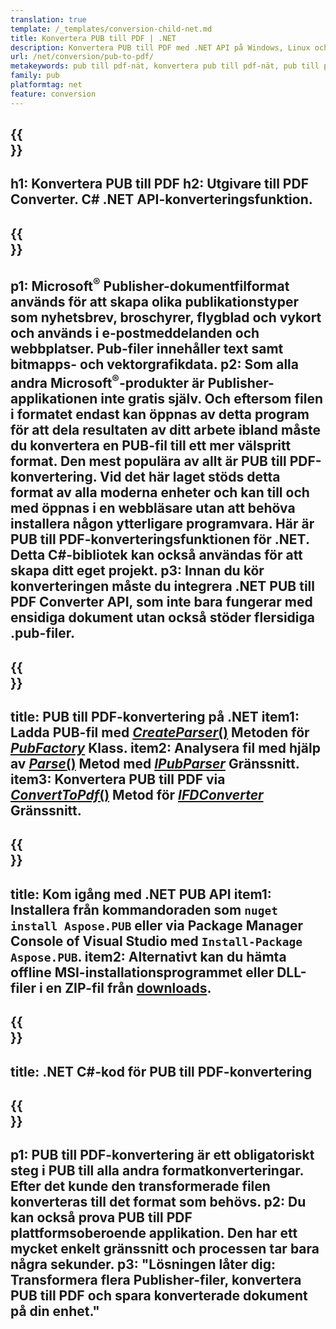```yaml
---
translation: true
template: /_templates/conversion-child-net.md
title: Konvertera PUB till PDF | .NET
description: Konvertera PUB till PDF med .NET API på Windows, Linux och Mac OS X. Utgivarkonverteringsfunktion som är lätt att integrera i din egen lösning.
url: /net/conversion/pub-to-pdf/
metakeywords: pub till pdf-nät, konvertera pub till pdf-nät, pub till pdf c#-konverterare, konvertera pub till pdf c#, pub till pdf c#
family: pub
platformtag: net
feature: conversion
---
```


{{<section banner>}}
---
h1: Konvertera PUB till PDF
h2: Utgivare till PDF Converter. С# .NET API-konverteringsfunktion.
---

{{<section overview>}}
---
p1: Microsoft<sup>®</sup> Publisher-dokumentfilformat används för att skapa olika publikationstyper som nyhetsbrev, broschyrer, flygblad och vykort och används i e-postmeddelanden och webbplatser. Pub-filer innehåller text samt bitmapps- och vektorgrafikdata.
p2: Som alla andra Microsoft<sup>®</sup>-produkter är Publisher-applikationen inte gratis själv. Och eftersom filen i formatet endast kan öppnas av detta program för att dela resultaten av ditt arbete ibland måste du konvertera en PUB-fil till ett mer välspritt format. Den mest populära av allt är PUB till PDF-konvertering. Vid det här laget stöds detta format av alla moderna enheter och kan till och med öppnas i en webbläsare utan att behöva installera någon ytterligare programvara. Här är PUB till PDF-konverteringsfunktionen för .NET. Detta C#-bibliotek kan också användas för att skapa ditt eget projekt.
p3: Innan du kör konverteringen måste du integrera .NET PUB till PDF Converter API, som inte bara fungerar med ensidiga dokument utan också stöder flersidiga .pub-filer.
---

{{<section feature1>}}
---
title: PUB till PDF-konvertering på .NET
item1: Ladda PUB-fil med [*CreateParser*()](https://reference.aspose.com/pub/net/aspose.pub/pubfactory/createparser/) Metoden för [*PubFactory*](https://reference.aspose.com/pub/net/aspose.pub/pubfactory/) Klass.
item2: Analysera fil med hjälp av [*Parse*()](https://reference.aspose.com/pub/net/aspose.pub/ipubparser/parse/) Metod med [*IPubParser*](https://reference.aspose.com/pub/net/aspose.pub/ipubparser/) Gränssnitt.
item3: Konvertera PUB till PDF via [*ConvertToPdf*()](https://reference.aspose.com/pub/net/aspose.pub/ipdfconverter/converttopdf/) Metod för [*IFDConverter*](https://reference.aspose.com/pub/net/aspose.pub/ipdfconverter/) Gränssnitt.
---

{{<section feature2>}}
---
title: Kom igång med .NET PUB API
item1: Installera från kommandoraden som ```nuget install Aspose.PUB``` eller via Package Manager Console of Visual Studio med ```Install-Package Aspose.PUB```.
item2: Alternativt kan du hämta offline MSI-installationsprogrammet eller DLL-filer i en ZIP-fil från [downloads](https://releases.aspose.com/pub/net/).
---

{{<section codeexample>}}
---
title: .NET C#-kod för PUB till PDF-konvertering
---

{{<section summary>}}
---
p1: PUB till PDF-konvertering är ett obligatoriskt steg i PUB till alla andra formatkonverteringar. Efter det kunde den transformerade filen konverteras till det format som behövs.
p2: Du kan också prova PUB till PDF plattformsoberoende applikation. Den har ett mycket enkelt gränssnitt och processen tar bara några sekunder.
p3: "Lösningen låter dig: Transformera flera Publisher-filer, konvertera PUB till PDF och spara konverterade dokument på din enhet."
---
